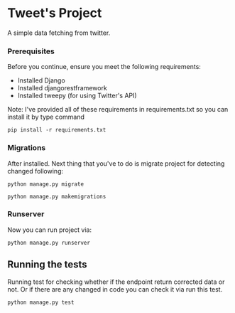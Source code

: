 # Tweet's Project

A simple data fetching from twitter.

### Prerequisites

Before you continue, ensure you meet the following requirements:  

* Installed Django
* Installed djangorestframework
* Installed tweepy (for using Twitter's API)

Note: I've provided all of these requirements in requirements.txt so you can install it by type command

```
pip install -r requirements.txt
```

### Migrations

After installed. Next thing that you've to do is migrate project for detecting changed following:

```
python manage.py migrate

python manage.py makemigrations
```
### Runserver

Now you can run project via:

```
python manage.py runserver
```

## Running the tests

Running test for checking whether if the endpoint return corrected data or not. Or if there are any changed in code you can check it via run this test.
```
python manage.py test
```

